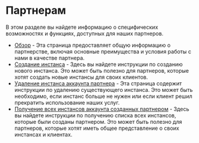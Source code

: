 # Партнерам

В этом разделе вы найдете информацию о специфических возможностях и функциях, доступных для наших партнеров.

- [Обзор](partners/index.md) - Эта страница предоставляет общую информацию о партнерстве, включая основные преимущества и условия работы с нами в качестве партнера.
- [Создание инстанса](partners/instance-creation.md) - Здесь вы найдете инструкции по созданию нового инстанса. Это может быть полезно для партнеров, которые хотят создать новые инстансы для своих клиентов.
- [Удаление инстанса аккаунта партнера](partners/instance-remover.md) - Эта страница содержит инструкции по удалению существующего инстанса. Это может быть необходимо, если инстанс больше не нужен или если клиент решил прекратить использование наших услуг.
- [Получение всех инстансов аккаунта созданных партнером](partners/instance-receiver.md) - Здесь вы найдете инструкции по получению списка всех инстансов, которые были созданы партнером. Это может быть полезно для партнеров, которые хотят иметь общее представление о своих инстансах и клиентах.